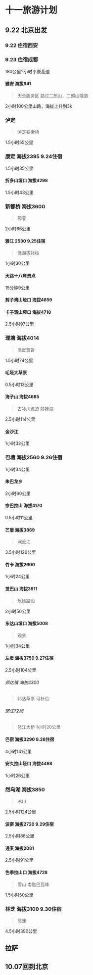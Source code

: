 # 十一旅游计划

## 9.22 北京出发
### 9.22 住宿西安
### 9.23 住宿成都
180公里2小时平原高速
#### 雅安 海拔641
>天全服务区
>路过二郎山，二郎山隧道

2小时100公里山路，海拔上升到3k
### 泸定
>泸定铁索桥

1.5小时55公里
### 康定 海拔2395 9.24住宿
1.5小时35公里
#### 折多山垭口 海拔4298
1.5小时43公里
### 新都桥 海拔3600
>观景

2小时66公里
#### 雅江 2530 9.25住宿
>低海拔补给

1小时30公里
#### 天路十八弯景点
15分钟9公里
#### 剪子湾山垭口 海拔4659
#### 卡子湾山垭口 海拔4718
2.5小时97公里
### 理塘 海拔4014
>高反警告

1.5小时74公里
#### 毛垭大草原
0.5小时13公里
#### 海子山 海拔4685
>古冰川遗迹
>姊妹湖

2.5小时114公里
#### 金沙江
1小时32公里
### 巴塘 海拔2560 9.26住宿
1小时34公里
#### 朱巴龙乡
2小时60公里
#### 宗巴拉山 海拔4170
0.5小时11公里
#### 芒康 海拔3869
>澜沧江

3.5小时126公里
#### 竹卡 海拔2600
1小时24公里
#### 觉巴山 海拔3911
>危险路段

2小时50公里
#### 东达山垭口 海拔5008
>观景

1小时34公里
#### 左贡 海拔3750 9.27住宿
2.5小时104公里
###### 邦达镇 海拔4300
>邦达草原
>可补给


###### 怒江72拐
>怒江大桥
1小时20公里
#### 巴宿 海拔3290 9.28住宿
4小时141公里
#### 安久拉山垭口 海拔4468
1小时26公里
### 然乌湖 海拔3850
>冰川

2.5小时124公里
#### 波密 海拔2720 9.29住宿
2.5小时88公里
#### 通麦 海拔2081
2.5小时91公里
#### 色季拉山口 海拔4728
>雪山 南迦巴瓦峰

1.5小时50公里
### 林芝 海拔3100 9.30住宿
>高速

4.5小时390公里
## 拉萨
## 10.07回到北京
